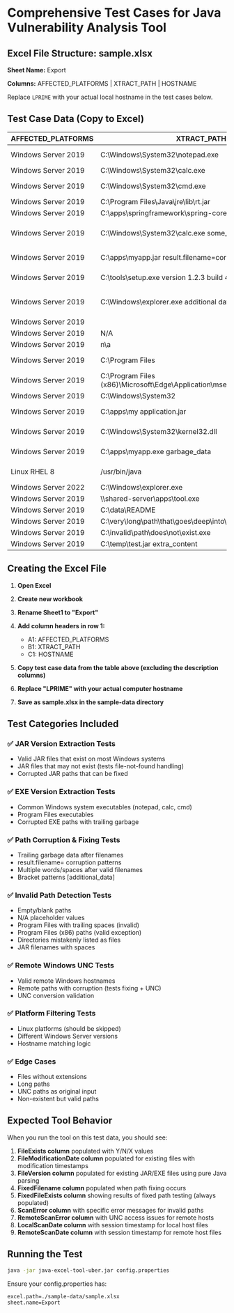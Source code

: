 # Comprehensive Test Cases for Java Vulnerability Analysis Tool

## Excel File Structure: sample.xlsx

**Sheet Name:** Export

**Columns:** AFFECTED_PLATFORMS | XTRACT_PATH | HOSTNAME

Replace `LPRIME` with your actual local hostname in the test cases below.

## Test Case Data (Copy to Excel)

| AFFECTED_PLATFORMS | XTRACT_PATH | HOSTNAME | TEST_CASE_DESCRIPTION | EXPECTED_RESULT |
|-------------------|-------------|----------|----------------------|-----------------|
| Windows Server 2019 | C:\Windows\System32\notepad.exe | LPRIME | Valid EXE - Windows System | FileExists=Y, extract EXE version |
| Windows Server 2019 | C:\Windows\System32\calc.exe | LPRIME | Valid EXE - Calculator | FileExists=Y, extract EXE version |
| Windows Server 2019 | C:\Windows\System32\cmd.exe | LPRIME | Valid EXE - Command Prompt | FileExists=Y, extract EXE version |
| Windows Server 2019 | C:\Program Files\Java\jre\lib\rt.jar | LPRIME | Valid JAR - Java Runtime | FileExists=Y or N, extract JAR version if exists |
| Windows Server 2019 | C:\apps\springframework\spring-core-5.3.21.jar | LPRIME | Valid JAR with version | FileExists=N, no version extraction |
| Windows Server 2019 | C:\Windows\System32\calc.exe some_garbage_data_here | LPRIME | Corrupted EXE - Trailing garbage | FileExists=N, FixedFilename=C:\Windows\System32\calc.exe, FixedFileExists=Y |
| Windows Server 2019 | C:\apps\myapp.jar result.filename=corrupted_data | LPRIME | Corrupted JAR - result.filename | FileExists=N, FixedFilename=C:\apps\myapp.jar, FixedFileExists=N |
| Windows Server 2019 | C:\tools\setup.exe version 1.2.3 build 456 | LPRIME | Corrupted EXE - Multiple words | FileExists=N, FixedFilename=C:\tools\setup.exe, FixedFileExists=N |
| Windows Server 2019 | C:\Windows\explorer.exe additional data [info] | LPRIME | Corrupted EXE - Brackets pattern | FileExists=N, FixedFilename=C:\Windows\explorer.exe, FixedFileExists=Y |
| Windows Server 2019 |  | LPRIME | Empty path | FileExists=X, ScanError=Empty file path |
| Windows Server 2019 | N/A | LPRIME | N/A placeholder | FileExists=X, ScanError=Path marked as N/A |
| Windows Server 2019 | n\a | LPRIME | N\A placeholder | FileExists=X, ScanError=Path marked as N/A |
| Windows Server 2019 | C:\Program Files  | LPRIME | Program Files trailing space | FileExists=X, ScanError=Invalid path format |
| Windows Server 2019 | C:\Program Files (x86)\Microsoft\Edge\Application\msedge.exe | LPRIME | Valid Program Files (x86) | FileExists=Y or N (valid processing) |
| Windows Server 2019 | C:\Windows\System32 | LPRIME | Directory not file | FileExists=X, ScanError=Path is a directory |
| Windows Server 2019 | C:\apps\my application.jar | LPRIME | JAR with spaces in filename | FileExists=X, ScanError=JAR filename contains spaces |
| Windows Server 2019 | C:\Windows\System32\kernel32.dll | REMOTE-SERVER-01 | Remote Windows valid | UNC: \\\\REMOTE-SERVER-01\\C$\\Windows\\System32\\kernel32.dll |
| Windows Server 2019 | C:\apps\myapp.exe garbage_data | REMOTE-SERVER-02 | Remote Windows corrupted | Fixed path via UNC |
| Linux RHEL 8 | /usr/bin/java | LINUX-SERVER-01 | Linux platform | Row skipped (hostname mismatch) |
| Windows Server 2022 | C:\Windows\explorer.exe | LPRIME | Windows Server 2022 | Processed (matches platform config) |
| Windows Server 2019 | \\\\shared-server\\apps\\tool.exe | LPRIME | UNC path original | Process as-is (already UNC) |
| Windows Server 2019 | C:\data\README | LPRIME | File without extension | FileExists=Y or N, no version extraction |
| Windows Server 2019 | C:\very\long\path\that\goes\deep\into\subdirectories\app.exe | LPRIME | Long valid path | FileExists=N, normal processing |
| Windows Server 2019 | C:\invalid\path\does\not\exist.exe | LPRIME | Non-existent valid path | FileExists=N, no fixing needed |
| Windows Server 2019 | C:\temp\test.jar extra_content | LPRIME | JAR with trailing content | FixedFilename=C:\temp\test.jar |

## Creating the Excel File

1. **Open Excel**
2. **Create new workbook**
3. **Rename Sheet1 to "Export"**
4. **Add column headers in row 1:**
   - A1: AFFECTED_PLATFORMS
   - B1: XTRACT_PATH
   - C1: HOSTNAME

5. **Copy test case data from the table above (excluding the description columns)**
6. **Replace "LPRIME" with your actual computer hostname**
7. **Save as sample.xlsx in the sample-data directory**

## Test Categories Included

### ✅ **JAR Version Extraction Tests**
- Valid JAR files that exist on most Windows systems
- JAR files that may not exist (tests file-not-found handling)
- Corrupted JAR paths that can be fixed

### ✅ **EXE Version Extraction Tests**
- Common Windows system executables (notepad, calc, cmd)
- Program Files executables
- Corrupted EXE paths with trailing garbage

### ✅ **Path Corruption & Fixing Tests**
- Trailing garbage data after filenames
- result.filename= corruption patterns
- Multiple words/spaces after valid filenames
- Bracket patterns [additional_data]

### ✅ **Invalid Path Detection Tests**
- Empty/blank paths
- N/A placeholder values
- Program Files with trailing spaces (invalid)
- Program Files (x86) paths (valid exception)
- Directories mistakenly listed as files
- JAR filenames with spaces

### ✅ **Remote Windows UNC Tests**
- Valid remote Windows hostnames
- Remote paths with corruption (tests fixing + UNC)
- UNC conversion validation

### ✅ **Platform Filtering Tests**
- Linux platforms (should be skipped)
- Different Windows Server versions
- Hostname matching logic

### ✅ **Edge Cases**
- Files without extensions
- Long paths
- UNC paths as original input
- Non-existent but valid paths

## Expected Tool Behavior

When you run the tool on this test data, you should see:

1. **FileExists column** populated with Y/N/X values
2. **FileModificationDate column** populated for existing files with modification timestamps
3. **FileVersion column** populated for existing JAR/EXE files using pure Java parsing
4. **FixedFilename column** populated when path fixing occurs
5. **FixedFileExists column** showing results of fixed path testing (always populated)
6. **ScanError column** with specific error messages for invalid paths
7. **RemoteScanError column** with UNC access issues for remote hosts
8. **LocalScanDate column** with session timestamp for local host files
9. **RemoteScanDate column** with session timestamp for remote host files

## Running the Test

```bash
java -jar java-excel-tool-uber.jar config.properties
```

Ensure your config.properties has:
```properties
excel.path=./sample-data/sample.xlsx
sheet.name=Export
```